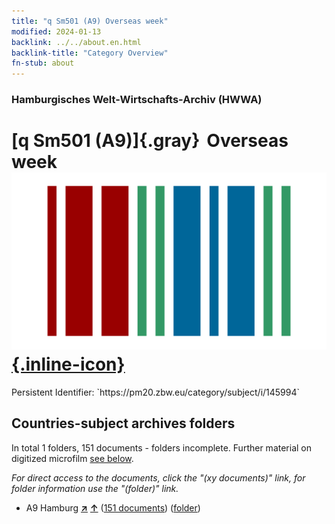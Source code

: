 ```yaml
---
title: "q Sm501 (A9) Overseas week"
modified: 2024-01-13
backlink: ../../about.en.html
backlink-title: "Category Overview"
fn-stub: about
---
```


### Hamburgisches Welt-Wirtschafts-Archiv (HWWA)

# [q Sm501 (A9)]{.gray}&#8201; Overseas week &#160; [![Wikidata](/images/Wikidata-logo.svg "Wikidata"){.inline-icon}](http://www.wikidata.org/entity/Q104711415)

<div class="hint">Persistent Identifier: `https://pm20.zbw.eu/category/subject/i/145994`</div>







## Countries-subject archives folders







In total 1 folders, 151 documents - folders incomplete. Further material on digitized microfilm [see below](#filmsections).

_For direct access to the documents, click the "(xy documents)" link, for folder information use the "(folder)" link._


- A9 Hamburg [**&nearr;**](../../../geo/i/140905/about.en.html "Hamburg (all folders)") [**&uarr;**](../../../geo/about.en.html#A9 "Country category system") (<a href="https://pm20.zbw.eu/iiifview/folder/sh/140905,145994" title="about: Hamburg : Overseas week" target="_blank">151 documents</a>) ([folder](../../../../folder/sh/1409xx/140905/1459xx/145994/about.en.html))



<a id="filmsections" />














